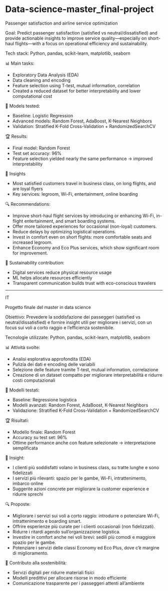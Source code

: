 # Data-science-master_final-project

Passenger satisfaction and airline service optimization 

Goal:
Predict passenger satisfaction (satisfied vs neutral/dissatisfied) and provide actionable insights to improve service quality—especially on short-haul flights—with a focus on operational efficiency and sustainability.

Tech stack: Python, pandas, scikit-learn, matplotlib, seaborn

📊 Main tasks:  
- Exploratory Data Analysis (EDA)  
- Data cleaning and encoding  
- Feature selection using T-test, mutual information, correlation  
- Created a reduced dataset for better interpretability and lower computational cost

🤖 Models tested:  
- Baseline: Logistic Regression  
- Advanced models: Random Forest, AdaBoost, K-Nearest Neighbors  
- Validation: Stratified K-Fold Cross-Validation + RandomizedSearchCV

🏆 Results:  
- Final model: Random Forest  
- Test set accuracy: 96%  
- Feature selection yielded nearly the same performance → improved interpretability  

📌 Insights 
- Most satisfied customers travel in business class, on long flights, and are loyal flyers  
- Key services: legroom, Wi-Fi, entertainment, online boarding  

🔍 Recommendations:
- Improve short-haul flight services by introducing or enhancing Wi-Fi, in-flight entertainment, and smart boarding systems.  
- Offer more tailored experiences for occasional (non-loyal) customers.  
- Reduce delays by optimizing logistical operations.
- Invest in comfort even on short flights: more comfortable seats and increased legroom.  
- Enhance Economy and Eco Plus services, which show significant room for improvement.

🌱 Sustainability contribution:  
- Digital services reduce physical resource usage  
- ML helps allocate resources efficiently  
- Transparent communication builds trust with eco-conscious travelers  


<hr>

IT

Progetto finale del master in data science   

Obiettivo:
Prevedere la soddisfazione dei passeggeri (satisfied vs neutral/dissatisfied) e fornire insight utili per migliorare i servizi, con un focus sui voli a corto raggio e l’efficienza sostenibile.

Tecnologie utilizzate: Python, pandas, scikit-learn, matplotlib, seaborn

📊 Attività svolte:  
- Analisi esplorativa approfondita (EDA)  
- Pulizia dei dati e encoding delle variabili  
- Selezione delle feature tramite T-test, mutual information, correlazione  
- Creazione di un dataset compatto per migliorare interpretabilità e ridurre costi computazionali

🤖 Modelli testati:  
- Baseline: Regressione logistica  
- Modelli avanzati: Random Forest, AdaBoost, K-Nearest Neighbors  
- Validazione: Stratified K-Fold Cross-Validation + RandomizedSearchCV

🏆 Risultati:  
- Modello finale: Random Forest  
- Accuracy su test set: 96%  
- Ottime performance anche con feature selezionate → interpretazione semplificata

📌 Insight:  
- I clienti più soddisfatti volano in business class, su tratte lunghe e sono fidelizzati  
- I servizi più rilevanti: spazio per le gambe, Wi-Fi, intrattenimento, imbarco online  
- Suggerite azioni concrete per migliorare la customer experience e ridurre sprechi

🔍 Proposte:
- Migliorare i servizi sui voli a corto raggio: introdurre o potenziare Wi-Fi, intrattenimento e boarding smart.  
- Offrire esperienze più curate per i clienti occasionali (non fidelizzati).  
- Ridurre i ritardi agendo sull’organizzazione logistica.  
- Investire in comfort anche nei voli brevi: sedili più comodi e maggiore spazio per le gambe.  
- Potenziare i servizi delle classi Economy ed Eco Plus, dove c’è margine di miglioramento.

🌱 Contributo alla sostenibilità:  
- Servizi digitali per ridurre materiali fisici  
- Modelli predittivi per allocare risorse in modo efficiente  
- Comunicazione trasparente per i passeggeri attenti all’ambiente

